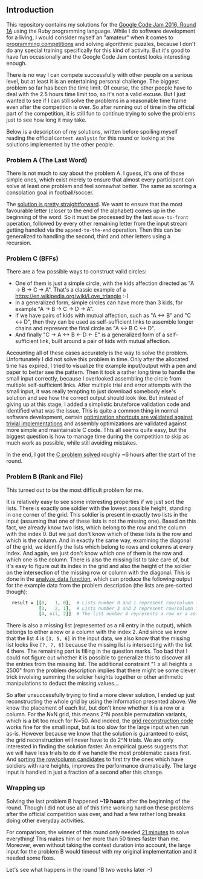 ## Introduction

This repository contains my solutions for the [Google Code Jam 2016, Round 1A](https://code.google.com/codejam/contest/4304486/dashboard)
using the Ruby programming language. While I do software development for
a living, I would consider myself an "amateur" when it comes to
[programming competitions](https://en.wikipedia.org/wiki/Competitive_programming) 
and solving algorithmic puzzles, because I don't do any special training 
specifically for this kind of activity. But it's good to have fun
occasionally and the Google Code Jam contest looks interesting enough.

There is no way I can compete successfully with other people on a serious
level, but at least it is an entertaining personal challenge. The biggest
problem so far has been the time limit. Of course, the other people have
to deal with the 2.5 hours time limit too, so it's not a valid excuse. But
I just wanted to see if I can still solve the problems in a reasonable
time frame even after the competition is over. So after running out of
time in the official part of the competition, it is still fun to continue
trying to solve the problems just to see how long it may take.

Below is a description of my solutions, written before spoiling myself reading
the official ``Contest Analysis`` for this round or looking at the solutions
implemented by the other people.

### Problem A (The Last Word)

There is not much to say about the problem A. I guess, it's one of those simple 
ones, which exist merely to ensure that almost every participant can solve at 
least one problem and feel somewhat better. The same as scoring a consolation 
goal in football/soccer.

The [solution is pretty straightforward](https://github.com/ssvb/ssvb-in-google-code-jam/blob/a51e304b92f3eb1edf6131c6518280a5c24a9700/2016/1A/A.rb). 
We want to ensure that the most favourable letter (closer to the end of the 
alphabet) comes up in the beginning of the word. So it must be processed by 
the last ``move-to-front`` operation, followed by every other remaining letter from 
the input stream getting handled via the ``append-to-the-end`` operation. 
Then this can be generalized to handling the second, third and other 
letters using a recursion.

### Problem C (BFFs)

There are a few possible ways to construct valid circles:
* One of them is just a simple circle, with the kids affection directed as "A -> B -> C -> A". That's a classic example of a https://en.wikipedia.org/wiki/Love_triangle :-)
* In a generalized form, simple circles can have more than 3 kids, for example "A -> B -> C -> D -> A".
* If we have pairs of kids with mutual affection, such as "A <-> B" and "C <-> D", then they can be used as self-sufficient links to assemble longer chains and represent the final circle as "A <-> B  C <-> D".
* And finally "C -> A <-> B <- D <- E" is a generalized form of a self-sufficient link, built around a pair of kids with mutual affection.

Accounting all of these cases accurately is the way to solve the problem. 
Unfortunately I did not solve this problem in time. Only after the allocated 
time has expired, I tried to visualize the example input/output with a pen 
and paper to better see the pattern. Then it took a rather long time to handle 
the small input correctly, because I overlooked assembling the circle from 
multiple self-sufficient links. After multiple trial and error attempts with 
the small input, it was really tempting to just download somebody else's 
solution and see how the correct output should look like. But instead of 
giving up at this stage, I added a simplistic bruteforce validation code 
and identified what was the issue. This is quite a common thing in normal 
software development, certain [optimization shortcuts are validated against 
trivial implementations](https://cgit.freedesktop.org/pixman/tree/test/scaling-helpers-test.c?id=pixman-0.34.0#n7) 
and assembly optimizations are validated against more simple and maintainable 
C code. This all seems quite easy, but the biggest question is how to manage 
time during the competition to skip as much work as possible, while still 
avoiding mistakes.

In the end, I got the [C problem solved](https://github.com/ssvb/ssvb-in-google-code-jam/blob/a51e304b92f3eb1edf6131c6518280a5c24a9700/2016/1A/C.rb) 
roughly ~6 hours after the start of the round.

### Problem B (Rank and File)

This turned out to be the most difficult problem for me.

It is relatively easy to see some interesting properties if we just sort 
the lists. There is exactly one soldier with the lowest possible height, 
standing in one corner of the grid. This soldier is present in exactly two 
lists in the input (assuming that one of these lists is not the missing one). 
Based on this fact, we already know two lists, which belong to the row and 
the column with the index 0. But we just don't know which of these lists is 
the row and which is the column. And in exactly the same way, examining the 
diagonal of the grid, we identify the lists which belong to rows and columns 
at every index. And again, we just don't know which one of them is the row 
and which one is the column. There is also the missing list to take care of, 
but it's easy to figure out its index in the grid and also the height of 
the soldier on the intersection of the missing row or column with the 
diagonal. This is done in the [analyze_data function](https://github.com/ssvb/ssvb-in-google-code-jam/blob/a51e304b92f3eb1edf6131c6518280a5c24a9700/2016/1A/B.rb#L12-L47), 
which can produce the following output for the example data from the 
problem description (the lists are pre-sorted though):

```ruby
  result = [[0,   1, 0],  # Lists number 0 and 1 represent row/column for the index 0 in the grid
            [3,   2, 1],  # Lists number 3 and 2 represent row/column for the index 1 in the grid
            [4, nil, 2]]  # The list number 4 represents a row or a column for the index 2 in the grid
```

There is also a missing list (represented as a nil entry in the output), 
which belongs to either a row or a column with the index 2. And since 
we know that the list 4 is ``[3, 5, 6]`` in the input data, we also 
know that the missing list looks like ``[?, ?, 6]`` because the missing 
list is intersecting with the list 4 there. The remaining part is filling
in the question marks. Too bad that I could not figure out whether it is 
possible to generalize this to discover all the entries from the missing 
list. The additional constraint "1 ≤ all heights ≤ 2500" from the problem 
description implies that there might be some clever trick involving 
summing the soldier heights together or other arithmetic manipulations 
to deduct the missing values...

So after unsuccessfully trying to find a more clever solution, I ended 
up just reconstructing the whole grid by using the information presented 
above. We know the placement of each list, but don't know whether it 
is a row or a column. For the NxN grid, this means 2^N possible 
permutation variants, which is a bit too much for N=50. And indeed, 
the [grid reconstruction code](https://github.com/ssvb/ssvb-in-google-code-jam/blob/a51e304b92f3eb1edf6131c6518280a5c24a9700/2016/1A/B.rb#L51-L85) 
works fine for the small input, but is too slow for the large input 
when run as-is. However because we know that the solution is guaranteed 
to exist, the grid reconstruction will never have to do 2^N trials. 
We are only interested in finding the solution faster. An empirical 
guess suggests that we will have less trials to do if we handle 
the most problematic cases first. And [sorting the row/column candidates](https://github.com/ssvb/ssvb-in-google-code-jam/blob/a51e304b92f3eb1edf6131c6518280a5c24a9700/2016/1A/B.rb#L116-L119) 
to first try the ones which have soldiers with rare heights, improves 
the performance dramatically. The large input is handled in just a 
fraction of a second after this change.

### Wrapping up

Solving the last problem B happened <b>~19 hours</b> after the 
beginning of the round. Though I did not use all of this time working 
hard on these problems after the official competition was over, 
and had a few rather long breaks doing other everyday activities.

For comparison, the winner of this round only needed [21 minutes](https://code.google.com/codejam/contest/4304486/scoreboard?c=4304486)
to solve everything! This makes him or her more than 50 times faster
than me. Moreover, even without taking the contest duration into account,
the large input for the problem B would timeout with my original
implementation and it needed some fixes.

Let's see what happens in the round 1B two weeks later :-)
